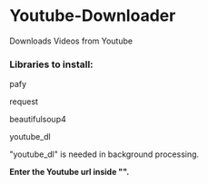 # Youtube-Downloader
Downloads Videos from Youtube

### Libraries to install:

pafy

request

beautifulsoup4

youtube_dl

"youtube_dl" is needed in background processing.

**Enter the Youtube url inside "".**
